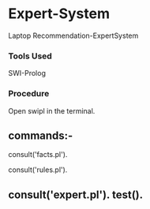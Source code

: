# Expert-System
Laptop Recommendation-ExpertSystem

### Tools Used
SWI-Prolog

### Procedure
Open swipl in the terminal.    

commands:-   
---------------------------
consult('facts.pl').

consult('rules.pl').

consult('expert.pl').
test().
---------------------------
